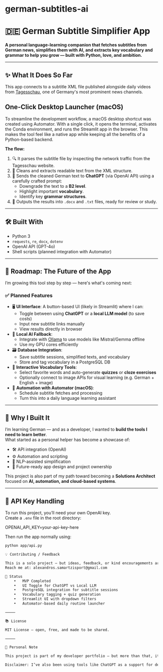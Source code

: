 # german-subtitles-ai

# 🇩🇪 German Subtitle Simplifier App

**A personal language-learning companion that fetches subtitles from German news, simplifies them with AI, and extracts key vocabulary and grammar to help you grow — built with Python, love, and ambition.**

---

## ✨ What It Does So Far

This app connects to a subtitle XML file published alongside daily videos from [Tagesschau](https://www.tagesschau.de/), one of Germany's most prominent news channels.

## One-Click Desktop Launcher (macOS)

To streamline the development workflow, a macOS desktop shortcut was created using Automator. With a single click, it opens the terminal, activates the Conda environment, and runs the Streamlit app in the browser. This makes the tool feel like a native app while keeping all the benefits of a Python-based backend.

**The flow:**

1. 🔍 It parses the subtitle file by inspecting the network traffic from the Tagesschau website.
2. 🧼 Cleans and extracts readable text from the XML structure.
3. 🤖 Sends the cleaned German text to **ChatGPT** (via OpenAI API) using a carefully crafted prompt:
   - Downgrade the text to a **B2 level**.
   - Highlight important **vocabulary**.
   - Identify key **grammar structures**.
4. 📄 Outputs the results into `.docx` and `.txt` files, ready for review or study.

---

## 🛠️ Built With

- Python 3
- `requests`, `re`, `docx`, `dotenv`
- OpenAI API (GPT-4o)
- Shell scripts (planned integration with Automator)

---

## 🚧 Roadmap: The Future of the App

I’m growing this tool step by step — here's what's coming next:

### ✅ Planned Features

- 🖥 **UI Interface**: A button-based UI (likely in Streamlit) where I can:
  - Toggle between using **ChatGPT** or a **local LLM model** (to save costs)
  - Input new subtitle links manually
  - View results directly in browser
- 🧠 **Local AI Fallback**:
  - Integrate with [Ollama](https://ollama.com) to use models like Mistral/Gemma offline
  - Use my GPU cores efficiently
- 🗃 **Database Integration**:
  - Save subtitle sessions, simplified texts, and vocabulary
  - Store and tag vocabulary in a PostgreSQL DB
- 🧪 **Interactive Vocabulary Tools**:
  - Select favorite words and auto-generate **quizzes** or **cloze exercises**
  - Optionally connect to image APIs for visual learning (e.g. German + English + image)
- 🔁 **Automation with Automator (macOS)**:
  - Schedule subtitle fetches and processing
  - Turn this into a daily language learning assistant

---

## 🎯 Why I Built It

I’m learning German — and as a developer, I wanted to **build the tools I need to learn better**.  
What started as a personal helper has become a showcase of:

- 🛠 API integration (OpenAI)
- ⚙️ Automation and scripting
- 🧠 NLP-assisted simplification
- 🧩 Future-ready app design and project ownership

This project is also part of my path toward becoming a **Solutions Architect** focused on **AI, automation, and cloud-based systems**.

---

## 🔐 API Key Handling

To run this project, you’ll need your own OpenAI key.  
Create a `.env` file in the root directory:

OPENAI_API_KEY=your-api-key-here

Then run the app normally using:

```bash
python app/api.py

💡 Contributing / Feedback

This is a solo project — but ideas, feedback, or kind encouragements are always welcome.
Reach me at: alexandros.samartzisport@gmail.com

📍 Status
	•	MVP Completed
	•	UI Toggle for ChatGPT vs Local LLM
	•	PostgreSQL integration for subtitle sessions
	•	Vocabulary tagging + quiz generation
	•	Streamlit UI with dropdown filters
	•	Automator-based daily routine launcher

⸻

📚 License

MIT License – open, free, and made to be shared.

⸻

🙌 Personal Note

This project is part of my developer portfolio — but more than that, it’s my language learning partner, and a representation of how I solve problems by combining curiosity, technology, and automation.

Disclaimer: I’ve also been using tools like ChatGPT as a support for development, planning, and language — not just as a code assistant, but as a way to clarify ideas and move faster
```
